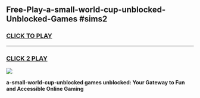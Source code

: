 
## Free-Play-a-small-world-cup-unblocked-Unblocked-Games #sims2
<h3>
<a href="https://news.freeplayer.one?title=a-small-world-cup-unblocked&ref=8M">CLICK TO PLAY</a></h3>
<hr>

<h3>
<a href="https://news.freeplayer.one?title=a-small-world-cup-unblocked&ref=8M">CLICK 2 PLAY</a>
  
</h3>

<a href="https://news.freeplayer.one?title=a-small-world-cup-unblocked&ref=8M"><img src="https://clearcache.store/games.png"></a>


**a-small-world-cup-unblocked games unblocked: Your Gateway to Fun and Accessible Online Gaming**
